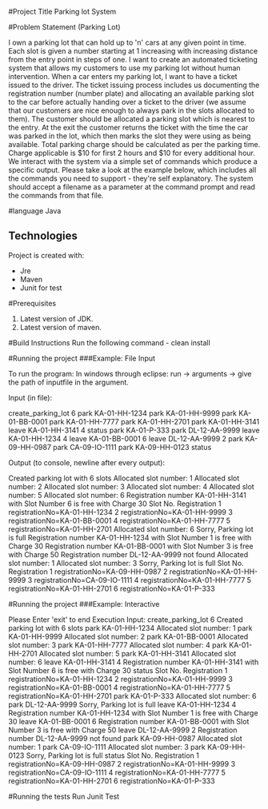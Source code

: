 #Project Title
Parking lot System

#Problem Statement (Parking Lot)

I own a parking lot that can hold up to 'n' cars at any given point in time. Each slot is
given a number starting at 1 increasing with increasing distance from the entry point
in steps of one. I want to create an automated ticketing system that allows my
customers to use my parking lot without human intervention.
When a car enters my parking lot, I want to have a ticket issued to the driver. The
ticket issuing process includes us documenting the registration number (number
plate) and  allocating an available parking slot to the car
before actually handing over a ticket to the driver (we assume that our customers are
nice enough to always park in the slots allocated to them). The customer should be
allocated a parking slot which is nearest to the entry. At the exit the customer returns
the ticket with the time the car was parked in the lot, which then marks the slot they
were using as being available. Total parking charge should be calculated as per the
parking time. Charge applicable is $10 for first 2 hours and $10 for every additional
hour.
We interact with the system via a simple set of commands which produce a specific
output. Please take a look at the example below, which includes all the commands
you need to support - they're self explanatory. The system should accept a filename
as a parameter at the command prompt and read the commands from that file.

#language
Java

## Technologies
Project is created with:
* Jre
* Maven 
* Junit for test

#Prerequisites
1. Latest version of JDK.
2. Latest version of maven.

#Build Instructions
Run the following command -
clean install

#Running the project
###Example: File Input

To run the program:
In windows through eclipse:
run -> arguments -> give the path of inputfile in the argument.

Input (in file):

create_parking_lot 6
park KA-01-HH-1234
park KA-01-HH-9999
park KA-01-BB-0001
park KA-01-HH-7777
park KA-01-HH-2701
park KA-01-HH-3141
leave KA-01-HH-3141 4
status
park KA-01-P-333
park DL-12-AA-9999
leave KA-01-HH-1234 4
leave KA-01-BB-0001 6
leave DL-12-AA-9999 2
park KA-09-HH-0987
park CA-09-IO-1111
park KA-09-HH-0123
status

Output (to console, newline after every output):

Created parking lot with 6 slots
Allocated slot number: 1
Allocated slot number: 2
Allocated slot number: 3
Allocated slot number: 4
Allocated slot number: 5
Allocated slot number: 6
Registration number KA-01-HH-3141 with Slot Number 6 is free with Charge 30
Slot No.	Registration
1		registrationNo=KA-01-HH-1234
2		registrationNo=KA-01-HH-9999
3		registrationNo=KA-01-BB-0001
4		registrationNo=KA-01-HH-7777
5		registrationNo=KA-01-HH-2701
Allocated slot number: 6
Sorry, Parking lot is full
Registration number KA-01-HH-1234 with Slot Number 1 is free with Charge 30
Registration number KA-01-BB-0001 with Slot Number 3 is free with Charge 50
Registration number DL-12-AA-9999 not found
Allocated slot number: 1
Allocated slot number: 3
Sorry, Parking lot is full
Slot No.	Registration
1		registrationNo=KA-09-HH-0987
2		registrationNo=KA-01-HH-9999
3		registrationNo=CA-09-IO-1111
4		registrationNo=KA-01-HH-7777
5		registrationNo=KA-01-HH-2701
6		registrationNo=KA-01-P-333

#Running the project
###Example: Interactive

Please Enter 'exit' to end Execution
Input:
create_parking_lot 6
Created parking lot with 6 slots
park KA-01-HH-1234
Allocated slot number: 1
park KA-01-HH-9999
Allocated slot number: 2
park KA-01-BB-0001
Allocated slot number: 3
park KA-01-HH-7777
Allocated slot number: 4
park KA-01-HH-2701
Allocated slot number: 5
park KA-01-HH-3141
Allocated slot number: 6
leave KA-01-HH-3141 4
Registration number KA-01-HH-3141 with Slot Number 6 is free with Charge 30
status
Slot No.	Registration
1		registrationNo=KA-01-HH-1234
2		registrationNo=KA-01-HH-9999
3		registrationNo=KA-01-BB-0001
4		registrationNo=KA-01-HH-7777
5		registrationNo=KA-01-HH-2701
park KA-01-P-333
Allocated slot number: 6
park DL-12-AA-9999
Sorry, Parking lot is full
leave KA-01-HH-1234 4
Registration number KA-01-HH-1234 with Slot Number 1 is free with Charge 30
leave KA-01-BB-0001 6
Registration number KA-01-BB-0001 with Slot Number 3 is free with Charge 50
leave DL-12-AA-9999 2
Registration number DL-12-AA-9999 not found
park KA-09-HH-0987
Allocated slot number: 1
park CA-09-IO-1111
Allocated slot number: 3
park KA-09-HH-0123
Sorry, Parking lot is full
status
Slot No.	Registration
1		registrationNo=KA-09-HH-0987
2		registrationNo=KA-01-HH-9999
3		registrationNo=CA-09-IO-1111
4		registrationNo=KA-01-HH-7777
5		registrationNo=KA-01-HH-2701
6		registrationNo=KA-01-P-333

#Running the tests
Run Junit Test 

   

